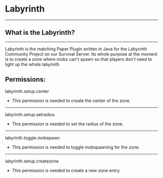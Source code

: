 # Labyrinth

---
## What is the Labyrinth?

---
Labyrinth is the matching Paper Plugin written in Java for the Labyrinth Community Project on our Survival Server.
Its whole purpose at the moment is to create a zone where mobs can't spawn so that players don't need to light up the whole labyrinth

## Permissions:

labyrinth.setup.center
- This permission is needed to create the center of the zone.
---
labyrinth.setup.setradius
- This permission is needed to set the radius of the zone.
---
labyrinth.toggle.mobspawn
- This permission is needed to toggle mobspawning for the zone.
---
labyrinth.setup.createzone 
- This permission is needed to create a new zone entry.



